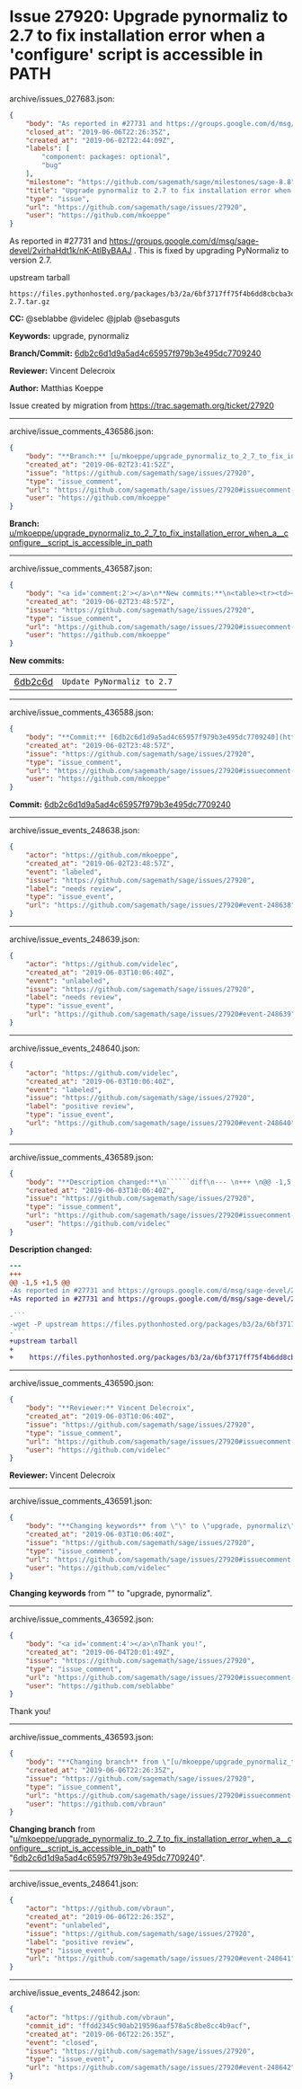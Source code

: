 # Issue 27920: Upgrade pynormaliz to 2.7 to fix installation error when a 'configure' script is accessible in PATH

archive/issues_027683.json:
```json
{
    "body": "As reported in #27731 and https://groups.google.com/d/msg/sage-devel/2virhaHdt1k/nK-AtlByBAAJ . This is fixed by upgrading PyNormaliz to version 2.7.\n\nupstream tarball\n\n    https://files.pythonhosted.org/packages/b3/2a/6bf3717ff75f4b6dd8cbcba3dffdf75e65162c7aaad4ff95a64b4a768e7e/PyNormaliz-2.7.tar.gz\n\n**CC:**  @seblabbe @videlec @jplab @sebasguts\n\n**Keywords:** upgrade, pynormaliz\n\n**Branch/Commit:** [6db2c6d1d9a5ad4c65957f979b3e495dc7709240](https://github.com/sagemath/sagetrac-mirror/commit/6db2c6d1d9a5ad4c65957f979b3e495dc7709240)\n\n**Reviewer:** Vincent Delecroix\n\n**Author:** Matthias Koeppe\n\nIssue created by migration from https://trac.sagemath.org/ticket/27920\n\n",
    "closed_at": "2019-06-06T22:26:35Z",
    "created_at": "2019-06-02T22:44:09Z",
    "labels": [
        "component: packages: optional",
        "bug"
    ],
    "milestone": "https://github.com/sagemath/sage/milestones/sage-8.8",
    "title": "Upgrade pynormaliz to 2.7 to fix installation error when a 'configure' script is accessible in PATH",
    "type": "issue",
    "url": "https://github.com/sagemath/sage/issues/27920",
    "user": "https://github.com/mkoeppe"
}
```
As reported in #27731 and https://groups.google.com/d/msg/sage-devel/2virhaHdt1k/nK-AtlByBAAJ . This is fixed by upgrading PyNormaliz to version 2.7.

upstream tarball

    https://files.pythonhosted.org/packages/b3/2a/6bf3717ff75f4b6dd8cbcba3dffdf75e65162c7aaad4ff95a64b4a768e7e/PyNormaliz-2.7.tar.gz

**CC:**  @seblabbe @videlec @jplab @sebasguts

**Keywords:** upgrade, pynormaliz

**Branch/Commit:** [6db2c6d1d9a5ad4c65957f979b3e495dc7709240](https://github.com/sagemath/sagetrac-mirror/commit/6db2c6d1d9a5ad4c65957f979b3e495dc7709240)

**Reviewer:** Vincent Delecroix

**Author:** Matthias Koeppe

Issue created by migration from https://trac.sagemath.org/ticket/27920





---

archive/issue_comments_436586.json:
```json
{
    "body": "**Branch:** [u/mkoeppe/upgrade_pynormaliz_to_2_7_to_fix_installation_error_when_a__configure__script_is_accessible_in_path](https://github.com/sagemath/sagetrac-mirror/tree/u/mkoeppe/upgrade_pynormaliz_to_2_7_to_fix_installation_error_when_a__configure__script_is_accessible_in_path)",
    "created_at": "2019-06-02T23:41:52Z",
    "issue": "https://github.com/sagemath/sage/issues/27920",
    "type": "issue_comment",
    "url": "https://github.com/sagemath/sage/issues/27920#issuecomment-436586",
    "user": "https://github.com/mkoeppe"
}
```

**Branch:** [u/mkoeppe/upgrade_pynormaliz_to_2_7_to_fix_installation_error_when_a__configure__script_is_accessible_in_path](https://github.com/sagemath/sagetrac-mirror/tree/u/mkoeppe/upgrade_pynormaliz_to_2_7_to_fix_installation_error_when_a__configure__script_is_accessible_in_path)



---

archive/issue_comments_436587.json:
```json
{
    "body": "<a id='comment:2'></a>\n**New commits:**\n<table><tr><td><a href=\"https://github.com/sagemath/sagetrac-mirror/commit/6db2c6d1d9a5ad4c65957f979b3e495dc7709240\">6db2c6d</a></td><td><code>Update PyNormaliz to 2.7</code></td></tr></table>\n",
    "created_at": "2019-06-02T23:48:57Z",
    "issue": "https://github.com/sagemath/sage/issues/27920",
    "type": "issue_comment",
    "url": "https://github.com/sagemath/sage/issues/27920#issuecomment-436587",
    "user": "https://github.com/mkoeppe"
}
```

<a id='comment:2'></a>
**New commits:**
<table><tr><td><a href="https://github.com/sagemath/sagetrac-mirror/commit/6db2c6d1d9a5ad4c65957f979b3e495dc7709240">6db2c6d</a></td><td><code>Update PyNormaliz to 2.7</code></td></tr></table>




---

archive/issue_comments_436588.json:
```json
{
    "body": "**Commit:** [6db2c6d1d9a5ad4c65957f979b3e495dc7709240](https://github.com/sagemath/sagetrac-mirror/commit/6db2c6d1d9a5ad4c65957f979b3e495dc7709240)",
    "created_at": "2019-06-02T23:48:57Z",
    "issue": "https://github.com/sagemath/sage/issues/27920",
    "type": "issue_comment",
    "url": "https://github.com/sagemath/sage/issues/27920#issuecomment-436588",
    "user": "https://github.com/mkoeppe"
}
```

**Commit:** [6db2c6d1d9a5ad4c65957f979b3e495dc7709240](https://github.com/sagemath/sagetrac-mirror/commit/6db2c6d1d9a5ad4c65957f979b3e495dc7709240)



---

archive/issue_events_248638.json:
```json
{
    "actor": "https://github.com/mkoeppe",
    "created_at": "2019-06-02T23:48:57Z",
    "event": "labeled",
    "issue": "https://github.com/sagemath/sage/issues/27920",
    "label": "needs review",
    "type": "issue_event",
    "url": "https://github.com/sagemath/sage/issues/27920#event-248638"
}
```



---

archive/issue_events_248639.json:
```json
{
    "actor": "https://github.com/videlec",
    "created_at": "2019-06-03T10:06:40Z",
    "event": "unlabeled",
    "issue": "https://github.com/sagemath/sage/issues/27920",
    "label": "needs review",
    "type": "issue_event",
    "url": "https://github.com/sagemath/sage/issues/27920#event-248639"
}
```



---

archive/issue_events_248640.json:
```json
{
    "actor": "https://github.com/videlec",
    "created_at": "2019-06-03T10:06:40Z",
    "event": "labeled",
    "issue": "https://github.com/sagemath/sage/issues/27920",
    "label": "positive review",
    "type": "issue_event",
    "url": "https://github.com/sagemath/sage/issues/27920#event-248640"
}
```



---

archive/issue_comments_436589.json:
```json
{
    "body": "**Description changed:**\n``````diff\n--- \n+++ \n@@ -1,5 +1,5 @@\n-As reported in #27731 and https://groups.google.com/d/msg/sage-devel/2virhaHdt1k/nK-AtlByBAAJ .\n+As reported in #27731 and https://groups.google.com/d/msg/sage-devel/2virhaHdt1k/nK-AtlByBAAJ . This is fixed by upgrading PyNormaliz to version 2.7.\n \n-```\n-wget -P upstream https://files.pythonhosted.org/packages/b3/2a/6bf3717ff75f4b6dd8cbcba3dffdf75e65162c7aaad4ff95a64b4a768e7e/PyNormaliz-2.7.tar.gz\n-```\n+upstream tarball\n+\n+    https://files.pythonhosted.org/packages/b3/2a/6bf3717ff75f4b6dd8cbcba3dffdf75e65162c7aaad4ff95a64b4a768e7e/PyNormaliz-2.7.tar.gz\n``````\n",
    "created_at": "2019-06-03T10:06:40Z",
    "issue": "https://github.com/sagemath/sage/issues/27920",
    "type": "issue_comment",
    "url": "https://github.com/sagemath/sage/issues/27920#issuecomment-436589",
    "user": "https://github.com/videlec"
}
```

**Description changed:**
``````diff
--- 
+++ 
@@ -1,5 +1,5 @@
-As reported in #27731 and https://groups.google.com/d/msg/sage-devel/2virhaHdt1k/nK-AtlByBAAJ .
+As reported in #27731 and https://groups.google.com/d/msg/sage-devel/2virhaHdt1k/nK-AtlByBAAJ . This is fixed by upgrading PyNormaliz to version 2.7.
 
-```
-wget -P upstream https://files.pythonhosted.org/packages/b3/2a/6bf3717ff75f4b6dd8cbcba3dffdf75e65162c7aaad4ff95a64b4a768e7e/PyNormaliz-2.7.tar.gz
-```
+upstream tarball
+
+    https://files.pythonhosted.org/packages/b3/2a/6bf3717ff75f4b6dd8cbcba3dffdf75e65162c7aaad4ff95a64b4a768e7e/PyNormaliz-2.7.tar.gz
``````




---

archive/issue_comments_436590.json:
```json
{
    "body": "**Reviewer:** Vincent Delecroix",
    "created_at": "2019-06-03T10:06:40Z",
    "issue": "https://github.com/sagemath/sage/issues/27920",
    "type": "issue_comment",
    "url": "https://github.com/sagemath/sage/issues/27920#issuecomment-436590",
    "user": "https://github.com/videlec"
}
```

**Reviewer:** Vincent Delecroix



---

archive/issue_comments_436591.json:
```json
{
    "body": "**Changing keywords** from \"\" to \"upgrade, pynormaliz\".",
    "created_at": "2019-06-03T10:06:40Z",
    "issue": "https://github.com/sagemath/sage/issues/27920",
    "type": "issue_comment",
    "url": "https://github.com/sagemath/sage/issues/27920#issuecomment-436591",
    "user": "https://github.com/videlec"
}
```

**Changing keywords** from "" to "upgrade, pynormaliz".



---

archive/issue_comments_436592.json:
```json
{
    "body": "<a id='comment:4'></a>\nThank you!",
    "created_at": "2019-06-04T20:01:49Z",
    "issue": "https://github.com/sagemath/sage/issues/27920",
    "type": "issue_comment",
    "url": "https://github.com/sagemath/sage/issues/27920#issuecomment-436592",
    "user": "https://github.com/seblabbe"
}
```

<a id='comment:4'></a>
Thank you!



---

archive/issue_comments_436593.json:
```json
{
    "body": "**Changing branch** from \"[u/mkoeppe/upgrade_pynormaliz_to_2_7_to_fix_installation_error_when_a__configure__script_is_accessible_in_path](https://github.com/sagemath/sagetrac-mirror/tree/u/mkoeppe/upgrade_pynormaliz_to_2_7_to_fix_installation_error_when_a__configure__script_is_accessible_in_path)\" to \"[6db2c6d1d9a5ad4c65957f979b3e495dc7709240](https://github.com/sagemath/sagetrac-mirror/commit/6db2c6d1d9a5ad4c65957f979b3e495dc7709240)\".",
    "created_at": "2019-06-06T22:26:35Z",
    "issue": "https://github.com/sagemath/sage/issues/27920",
    "type": "issue_comment",
    "url": "https://github.com/sagemath/sage/issues/27920#issuecomment-436593",
    "user": "https://github.com/vbraun"
}
```

**Changing branch** from "[u/mkoeppe/upgrade_pynormaliz_to_2_7_to_fix_installation_error_when_a__configure__script_is_accessible_in_path](https://github.com/sagemath/sagetrac-mirror/tree/u/mkoeppe/upgrade_pynormaliz_to_2_7_to_fix_installation_error_when_a__configure__script_is_accessible_in_path)" to "[6db2c6d1d9a5ad4c65957f979b3e495dc7709240](https://github.com/sagemath/sagetrac-mirror/commit/6db2c6d1d9a5ad4c65957f979b3e495dc7709240)".



---

archive/issue_events_248641.json:
```json
{
    "actor": "https://github.com/vbraun",
    "created_at": "2019-06-06T22:26:35Z",
    "event": "unlabeled",
    "issue": "https://github.com/sagemath/sage/issues/27920",
    "label": "positive review",
    "type": "issue_event",
    "url": "https://github.com/sagemath/sage/issues/27920#event-248641"
}
```



---

archive/issue_events_248642.json:
```json
{
    "actor": "https://github.com/vbraun",
    "commit_id": "ffdd2345c90ab219596aaf578a5c8be8cc4b9acf",
    "created_at": "2019-06-06T22:26:35Z",
    "event": "closed",
    "issue": "https://github.com/sagemath/sage/issues/27920",
    "type": "issue_event",
    "url": "https://github.com/sagemath/sage/issues/27920#event-248642"
}
```
